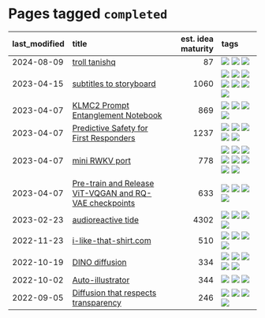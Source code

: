 # Pages tagged `completed`

|last_modified|title|est. idea maturity|tags
|:---|:---|---:|:---|
|2024-08-09|[troll tanishq](../troll_tanishq.md)|87|[![](https://img.shields.io/badge/tag-completed-d548d8)](../tags/completed.md) [![](https://img.shields.io/badge/tag-eleuther-a7221f)](../tags/eleuther.md) [![](https://img.shields.io/badge/tag-trash-cd61a2)](../tags/trash.md)|
|2023-04-15|[subtitles to storyboard](../subtitles-to-storyboard.md)|1060|[![](https://img.shields.io/badge/tag-accessibility-abf295)](../tags/accessibility.md) [![](https://img.shields.io/badge/tag-animation-b7fb0)](../tags/animation.md) [![](https://img.shields.io/badge/tag-completed-d548d8)](../tags/completed.md) [![](https://img.shields.io/badge/tag-open_source-394ee4)](../tags/open_source.md) [![](https://img.shields.io/badge/tag-prompting-b25b5)](../tags/prompting.md) [![](https://img.shields.io/badge/tag-tooling-76bb24)](../tags/tooling.md) [![](https://img.shields.io/badge/tag-wip-496a1)](../tags/wip.md)|
|2023-04-07|[KLMC2 Prompt Entanglement Notebook](../klmc2-prompt-entanglement.md)|869|[![](https://img.shields.io/badge/tag-completed-d548d8)](../tags/completed.md) [![](https://img.shields.io/badge/tag-notebook-8b3cb7)](../tags/notebook.md) [![](https://img.shields.io/badge/tag-prompting-b25b5)](../tags/prompting.md) [![](https://img.shields.io/badge/tag-tooling-76bb24)](../tags/tooling.md)|
|2023-04-07|[Predictive Safety for First Responders](../safety-officer.md)|1237|[![](https://img.shields.io/badge/tag-completed-d548d8)](../tags/completed.md) [![](https://img.shields.io/badge/tag-dataset-98b52b)](../tags/dataset.md) [![](https://img.shields.io/badge/tag-publication-7fe3bd)](../tags/publication.md) [![](https://img.shields.io/badge/tag-publicgood-97a75e)](../tags/publicgood.md) [![](https://img.shields.io/badge/tag-wip-496a1)](../tags/wip.md)|
|2023-04-07|[mini RWKV port](../rust_rwkv.md)|778|[![](https://img.shields.io/badge/tag-RNN-1661bc)](../tags/RNN.md) [![](https://img.shields.io/badge/tag-completed-d548d8)](../tags/completed.md) [![](https://img.shields.io/badge/tag-experimental-77485f)](../tags/experimental.md) [![](https://img.shields.io/badge/tag-ggml-296bb1)](../tags/ggml.md) [![](https://img.shields.io/badge/tag-mobilenet-606780)](../tags/mobilenet.md) [![](https://img.shields.io/badge/tag-model_compression-9a9fc4)](../tags/model_compression.md) [![](https://img.shields.io/badge/tag-tooling-76bb24)](../tags/tooling.md) [![](https://img.shields.io/badge/tag-wip-496a1)](../tags/wip.md)|
|2023-04-07|[Pre-train and Release ViT-VQGAN and RQ-VAE checkpoints](../pretrained_vit-vqgan_checkpoints.md)|633|[![](https://img.shields.io/badge/tag-completed-d548d8)](../tags/completed.md) [![](https://img.shields.io/badge/tag-dataset-98b52b)](../tags/dataset.md) [![](https://img.shields.io/badge/tag-prompting-b25b5)](../tags/prompting.md) [![](https://img.shields.io/badge/tag-tooling-76bb24)](../tags/tooling.md)|
|2023-02-23|[audioreactive tide](../audioreactive_tide.md)|4302|[![](https://img.shields.io/badge/tag-animation-b7fb0)](../tags/animation.md) [![](https://img.shields.io/badge/tag-completed-d548d8)](../tags/completed.md) [![](https://img.shields.io/badge/tag-experimental-77485f)](../tags/experimental.md) [![](https://img.shields.io/badge/tag-publication-7fe3bd)](../tags/publication.md)|
|2022-11-23|[i-like-that-shirt.com](../ilikethatshirt.com.md)|510|[![](https://img.shields.io/badge/tag-accessibility-abf295)](../tags/accessibility.md) [![](https://img.shields.io/badge/tag-completed-d548d8)](../tags/completed.md) [![](https://img.shields.io/badge/tag-publicgood-97a75e)](../tags/publicgood.md) [![](https://img.shields.io/badge/tag-tooling-76bb24)](../tags/tooling.md)|
|2022-10-19|[DINO diffusion](../DINO-diffusion.md)|334|[![](https://img.shields.io/badge/tag-completed-d548d8)](../tags/completed.md) [![](https://img.shields.io/badge/tag-experimental-77485f)](../tags/experimental.md) [![](https://img.shields.io/badge/tag-nerf-29349d)](../tags/nerf.md) [![](https://img.shields.io/badge/tag-tooling-76bb24)](../tags/tooling.md) [![](https://img.shields.io/badge/tag-wip-496a1)](../tags/wip.md)|
|2022-10-02|[Auto-illustrator](../auto-illustrator.md)|344|[![](https://img.shields.io/badge/tag-completed-d548d8)](../tags/completed.md) [![](https://img.shields.io/badge/tag-prompting-b25b5)](../tags/prompting.md) [![](https://img.shields.io/badge/tag-tooling-76bb24)](../tags/tooling.md)|
|2022-09-05|[Diffusion that respects transparency](../diffusion-that-respects-transparency.md)|246|[![](https://img.shields.io/badge/tag-completed-d548d8)](../tags/completed.md) [![](https://img.shields.io/badge/tag-diffusion-1fc7b)](../tags/diffusion.md) [![](https://img.shields.io/badge/tag-image_processing-e13c2b)](../tags/image_processing.md) [![](https://img.shields.io/badge/tag-transparency-936135)](../tags/transparency.md)|